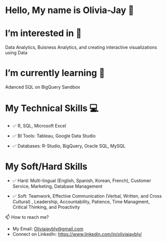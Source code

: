 # Hello, My name is Olivia-Jay 👋 
# I’m interested in 👀
Data Analytics, Buisness Analytics, and creating interactive visualizations using Data 
# I’m currently learning 🌱 
Adanced SQL on BigQuery Sandbox

<div data-iframe-width="150" data-iframe-height="270" data-share-badge-id="38a91af7-d6e8-4123-938f-1f97b3408076" data-share-badge-host="https://www.credly.com"></div><script type="text/javascript" async src="//cdn.credly.com/assets/utilities/embed.js"></script>

# My Technical Skills 💻 

- ✅ R, SQL, Microsoft Excel

- ✅ BI Tools: Tableau, Google Data Studio

- ✅ Databases: R-Studio, BigQuery, Oracle SQL, MySQL

# My Soft/Hard Skills 

- ✅ Hard: Multi-lingual (English, Spanish, Korean, French), Customer Service, Marketing, Database Management 

- ✅ Soft: Teamwork, Effective Communication (Verbal, Written, and Cross Cultural) , Leadership, Accountability, Patience, Time Managment, Critical Thinking, and Proactivity

📫 How to reach me? 
- My Email: Oliviajaybly@gmail.com
- Connect on LinkedIn: https://www.linkedin.com/in/oliviajaybly/

<!---
OliviaJay/OliviaJay is a ✨ special ✨ repository because its `README.md` (this file) appears on your GitHub profile.
You can click the Preview link to take a look at your changes.
--->
